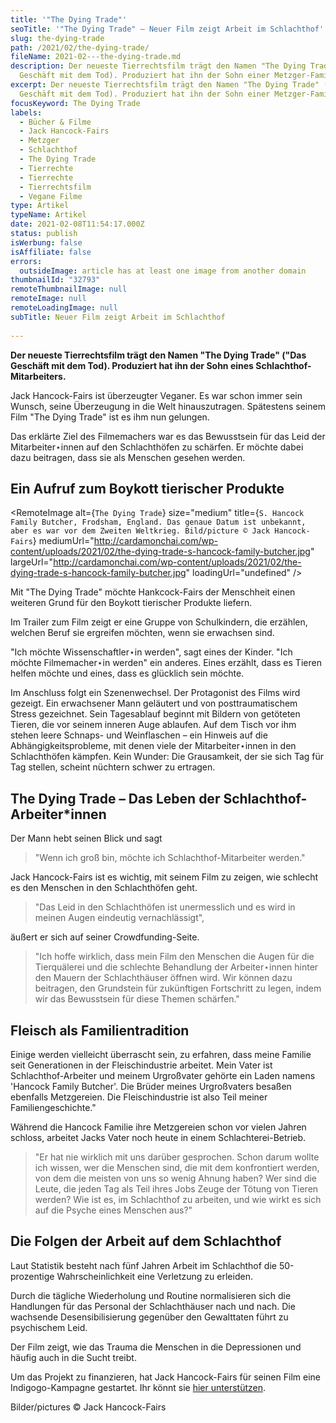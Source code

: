 ```yaml
---
title: '"The Dying Trade"'
seoTitle: '"The Dying Trade" – Neuer Film zeigt Arbeit im Schlachthof'
slug: the-dying-trade
path: /2021/02/the-dying-trade/
fileName: 2021-02---the-dying-trade.md
description: Der neueste Tierrechtsfilm trägt den Namen "The Dying Trade" ("Das
  Geschäft mit dem Tod). Produziert hat ihn der Sohn einer Metzger-Familie.
excerpt: Der neueste Tierrechtsfilm trägt den Namen "The Dying Trade" ("Das
  Geschäft mit dem Tod). Produziert hat ihn der Sohn einer Metzger-Familie.
focusKeyword: The Dying Trade
labels:
  - Bücher & Filme
  - Jack Hancock-Fairs
  - Metzger
  - Schlachthof
  - The Dying Trade
  - Tierrechte
  - Tierrechte
  - Tierrechtsfilm
  - Vegane Filme
type: Artikel
typeName: Artikel
date: 2021-02-08T11:54:17.000Z
status: publish
isWerbung: false
isAffiliate: false
errors:
  outsideImage: article has at least one image from another domain
thumbnailId: "32793"
remoteThumbnailImage: null
remoteImage: null
remoteLoadingImage: null
subTitle: Neuer Film zeigt Arbeit im Schlachthof
  
---
```


**Der neueste Tierrechtsfilm trägt den Namen "The Dying Trade" ("Das Geschäft
mit dem Tod). Produziert hat ihn der Sohn eines Schlachthof-Mitarbeiters.**

Jack Hancock-Fairs ist überzeugter Veganer. Es war schon immer sein Wunsch,
seine Überzeugung in die Welt hinauszutragen. Spätestens seinem Film "The Dying
Trade" ist es ihm nun gelungen.

Das erklärte Ziel des Filmemachers war es das Bewusstsein für das Leid der
Mitarbeiter⋆innen auf den Schlachthöfen zu schärfen. Er möchte dabei dazu
beitragen, dass sie als Menschen gesehen werden.

## Ein Aufruf zum Boykott tierischer Produkte

<RemoteImage alt={`The Dying Trade`} size="medium"
title={`S. Hancock Family Butcher, Frodsham, England. Das genaue Datum ist unbekannt, aber es war vor dem Zweiten Weltkrieg. Bild/picture © Jack Hancock-Fairs`}
mediumUrl="http://cardamonchai.com/wp-content/uploads/2021/02/the-dying-trade-s-hancock-family-butcher.jpg"
largeUrl="http://cardamonchai.com/wp-content/uploads/2021/02/the-dying-trade-s-hancock-family-butcher.jpg"
loadingUrl="undefined" />

Mit "The Dying Trade" möchte Hankcock-Fairs der Menschheit einen weiteren Grund
für den Boykott tierischer Produkte liefern.

Im Trailer zum Film zeigt er eine Gruppe von Schulkindern, die erzählen, welchen
Beruf sie ergreifen möchten, wenn sie erwachsen sind.

"Ich möchte Wissenschaftler⋆in werden", sagt eines der Kinder. "Ich möchte
Filmemacher⋆in werden" ein anderes. Eines erzählt, dass es Tieren helfen möchte
und eines, dass es glücklich sein möchte.

Im Anschluss folgt ein Szenenwechsel. Der Protagonist des Films wird gezeigt.
Ein erwachsener Mann geläutert und von posttraumatischem Stress gezeichnet. Sein
Tagesablauf beginnt mit Bildern von getöteten Tieren, die vor seinem inneren
Auge ablaufen. Auf dem Tisch vor ihm stehen leere Schnaps- und Weinflaschen –
ein Hinweis auf die Abhängigkeitsprobleme, mit denen viele der Mitarbeiter⋆innen
in den Schlachthöfen kämpfen. Kein Wunder: Die Grausamkeit, der sie sich Tag für
Tag stellen, scheint nüchtern schwer zu ertragen.

## The Dying Trade – Das Leben der Schlachthof-Arbeiter\*innen

Der Mann hebt seinen Blick und sagt

> "Wenn ich groß bin, möchte ich Schlachthof-Mitarbeiter werden."

Jack Hancock-Fairs ist es wichtig, mit seinem Film zu zeigen, wie schlecht es
den Menschen in den Schlachthöfen geht.

> "Das Leid in den Schlachthöfen ist unermesslich und es wird in meinen Augen
> eindeutig vernachlässigt",

äußert er sich auf seiner Crowdfunding-Seite.

> "Ich hoffe wirklich, dass mein Film den Menschen die Augen für die
> Tierquälerei und die schlechte Behandlung der Arbeiter⋆innen hinter den Mauern
> der Schlachthäuser öffnen wird. Wir können dazu beitragen, den Grundstein für
> zukünftigen Fortschritt zu legen, indem wir das Bewusstsein für diese Themen
> schärfen."

## Fleisch als Familientradition

Einige werden vielleicht überrascht sein, zu erfahren, dass meine Familie seit
Generationen in der Fleischindustrie arbeitet. Mein Vater ist
Schlachthof-Arbeiter und meinem Urgroßvater gehörte ein Laden namens 'Hancock
Family Butcher'. Die Brüder meines Urgroßvaters besaßen ebenfalls Metzgereien.
Die Fleischindustrie ist also Teil meiner Familiengeschichte."

Während die Hancock Familie ihre Metzgereien schon vor vielen Jahren schloss,
arbeitet Jacks Vater noch heute in einem Schlachterei-Betrieb.

> "Er hat nie wirklich mit uns darüber gesprochen. Schon darum wollte ich
> wissen, wer die Menschen sind, die mit dem konfrontiert werden, von dem die
> meisten von uns so wenig Ahnung haben? Wer sind die Leute, die jeden Tag als
> Teil ihres Jobs Zeuge der Tötung von Tieren werden? Wie ist es, im Schlachthof
> zu arbeiten, und wie wirkt es sich auf die Psyche eines Menschen aus?"

## Die Folgen der Arbeit auf dem Schlachthof

Laut Statistik besteht nach fünf Jahren Arbeit im Schlachthof die 50-prozentige
Wahrscheinlichkeit eine Verletzung zu erleiden.

Durch die tägliche Wiederholung und Routine normalisieren sich die Handlungen
für das Personal der Schlachthäuser nach und nach. Die wachsende
Desensibilisierung gegenüber den Gewalttaten führt zu psychischem Leid.

Der Film zeigt, wie das Trauma die Menschen in die Depressionen und häufig auch
in die Sucht treibt.

 <YouTube id="9R0IQ8xuvl8" />

Um das Projekt zu finanzieren, hat Jack Hancock-Fairs für seinen Film eine
Indigogo-Kampagne gestartet. Ihr könnt sie
[hier unterstützen](https://www.indiegogo.com/projects/the-dying-trade-a-documentary-film#/).

Bilder/pictures © Jack Hancock-Fairs

  